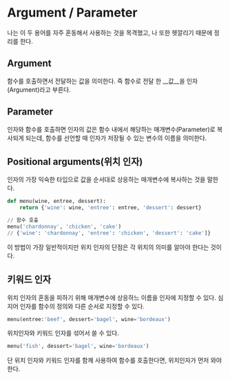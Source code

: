 # Argument / Parameter
나는 이 두 용어를 자주 혼동해서 사용하는 것을 목격했고, 나 또한 헷깔리기 때문에 정리를 한다.

## Argument
함수를 호출하면서 전달하는 값을 의미한다. 즉 함수로 전달 한 __값__을 인자(Argument)라고 부른다.

## Parameter
인자와 함수를 호출하면 인자의 값은 함수 내에서 해당하는 매개변수(Parameter)로 복사되게 되는데, 함수를 선언할 때 인자가 저장될 수 있는 변수의 이름을 의미한다.

## Positional arguments(위치 인자)
인자의 가장 익숙한 타입으로 값을 순서대로 상응하는 매개변수에 복사하는 것을 말한다.

``` python
def menu(wine, entree, dessert):
	return {'wine': wine, 'entree': entree, 'dessert': dessert}

// 함수 호출
menu('chardonnay', 'chicken', 'cake')
// {'wine': 'chardonnay', 'entree': 'chicken', 'dessert': 'cake']}

```
이 방법이 가장 일반적이지만 위치 인자의 단점은 각 위치의 의미를 알아야 한다는 것이다.

## 키워드 인자
위치 인자의 혼동을 피하기 위해 매개변수에 상응하느 이름을 인자에 지정할 수 있다.
심지어 인자를 함수의 정의와 다른 순서로 지정할 수 있다.

``` python
menu(entree:'beef', dessert='bagel', wine='bordeaux')
```

위치인자와 키워드 인자를 섞어서 쓸 수 있다.

``` python
menu('fish', dessert='bagel', wine='bordeaux')
```

단 위치 인자와 키워드 인자를 함께 사용하여 함수를 호출한다면, 위치인자가 먼저 와야한다.
